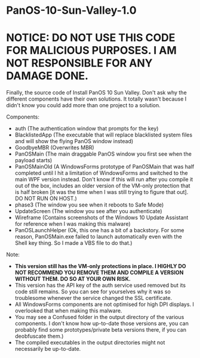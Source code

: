 # PanOS-10-Sun-Valley-1.0
# NOTICE: DO NOT USE THIS CODE FOR MALICIOUS PURPOSES. I AM NOT RESPONSIBLE FOR ANY DAMAGE DONE.

Finally, the source code of Install PanOS 10 Sun Valley. Don't ask why the different components have their own solutions. It totally wasn't because I didn't know you could add more than one project to a solution.

Components:
- auth (The authentication window that prompts for the key)
- BlacklistedApp (The executable that will replace blacklisted system files and will show the flying PanOS window instead)
- GoodbyeMBR (Overwrites MBR)
- PanOSMain (The main draggable PanOS window you first see when the payload starts)
- PanOSMainOld (A WindowsForms prototype of PanOSMain that was half completed until I hit a limitation of WindowsForms and switched to the main WPF version instead. Don't know if this will run after you compile it out of the box, includes an older version of the VM-only protection that is half broken [it was the time when I was still trying to figure that out]. DO NOT RUN ON HOST.)
- phase3 (The window you see when it reboots to Safe Mode)
- UpdateScreen (The window you see after you authenticate)
- Wireframe (Contains screenshots of the Windows 10 Update Assistant for reference when I was making this malware)
- PanOSLaunchHelper (Ok, this one has a bit of a backstory. For some reason, PanOSMain.exe failed to launch automatically even with the Shell key thing. So I made a VBS file to do that.)

Note:
- **This version still has the VM-only protections in place. I HIGHLY DO NOT RECOMMEND YOU REMOVE THEM AND COMPILE A VERSION WITHOUT THEM. DO SO AT YOUR OWN RISK.**
- This version has the API key of the auth service used removed but its code still remains. So you can see for yourselves why it was so troublesome whenever the service changed the SSL certificate.
- All WindowsForms components are not optimised for high DPI displays. I overlooked that when making this malware.
- You may see a Confused folder in the output directory of the various components. I don't know how up-to-date those versions are, you can probably find some prototypes/private beta versions there, if you can deobfuscate them.)
- The compiled executables in the output directories might not necessarily be up-to-date.